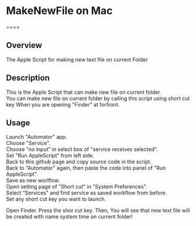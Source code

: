 # MakeNewFile on Mac
====

## Overview
The Apple Script for making new text file on current Folder

## Description
This is the Apple Script that can make new file on current folder.  
You can make new file on current folder by calling this script using short cut key When you are opening "Finder" at forfront.

## Usage
Launch "Automator" app.  
Choose "Service".  
Choose "no input" in select box of "service receives selected".  
Set "Run AppleScript" from left side.  
Back to this github page and copy source code in the script.  
Back to "Automator" again, then paste the code into panel of "Run AppleScript".  
Save as new worlflow.  
Open setting page of "Short cut" in "System Preferences".  
Select "Services" and find service as saved workflow from before.  
Set any short cut key you want to launch.  

Open Finder. Press the shor cut key. Then, You will see that new text file will be created with name system time on current folder!